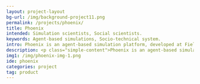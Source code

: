 ```yaml
---
layout: project-layout
bg-url: /img/background-project11.png
permalink: /projects/phoenix/
title: Phoenix
intended: Simulation scientists, Social scientists.
keywords: Agent-based simulations, Socio-technical system.
intro: Phoenix is an agent-based simulation platform, developed at Fields of View. It is distributed and modular by design, and can run highly scalable simulations.
description: <p class="simple-content">Phoenix is an agent-based simulation platform developed at Fields of View. It is designed to be distributed and modular to run highly scalable simulations. </p><p class="simple-content">Agent-based simulations is a powerful method to model complex systems such as cities in a bottom-up fashion. They help us to study interactions of various sub-systems such as infrastructure, people, policies, institutions, etc. </p><p class="simple-content">Existing agent-based simulation platforms either focus on the number of agents that can be created, or on the number of functionalities provided. In Phoenix, we have separated the platform to different modules such as visualisation, communication subsystem, database engine allowing it to distribute simulations across multiple computers on a network.</p><p class="simple-content">We use Phoenix to develop various simulations and some games at Fields of View. Our work in Smart Campus and the Interoperability projects is done using Phoenix.</p><p class="simple-content">We continue to develop and maintain Phoenix for internal simulation development.</p>
img1: /img/phoenix-img-1.png
ide: phoenix
categories: project
tag: product
---
```

